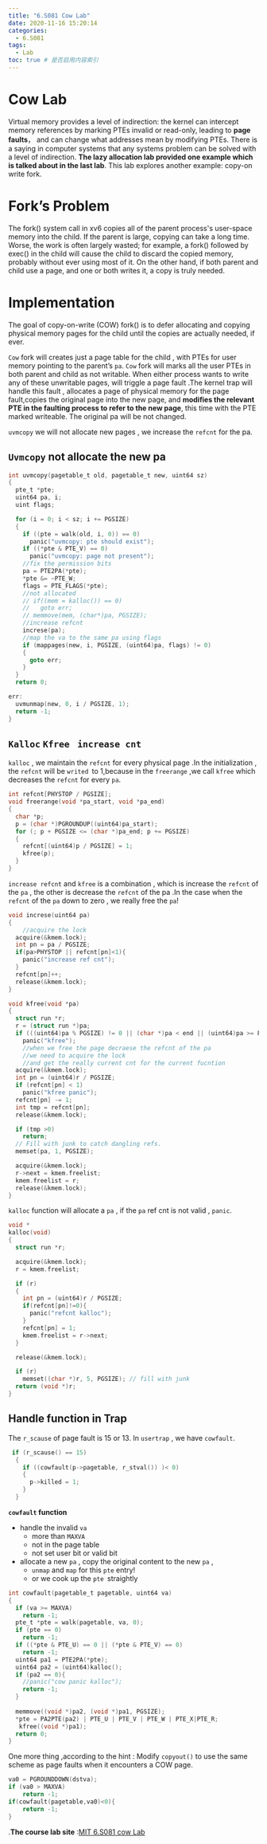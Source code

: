 ```yaml
---
title: "6.S081 Cow Lab"
date: 2020-11-16 15:20:14
categories:
  - 6.S081
tags:
  - Lab
toc: true # 是否启用内容索引
---
```

# Cow Lab

Virtual memory provides a level of indirection: the kernel can intercept memory references by marking PTEs invalid or read-only, leading to **page faults**， and can change what addresses mean by modifying PTEs. There is a saying in computer systems that any systems problem can be solved with a level of indirection. **The lazy allocation lab provided one example which is talked about in  the last lab**. This lab explores another example: copy-on write fork.

# Fork’s Problem

The fork() system call in xv6 copies all of the parent process's user-space memory into the child. If the parent is large, copying can take a long time. Worse, the work is often largely wasted; for example, a fork() followed by exec() in the child will cause the child to discard the copied memory, probably without ever using most of it. On the other hand, if both parent and child use a page, and one or both writes it, a copy is truly needed.

# Implementation

The goal of copy-on-write (COW) fork() is to defer allocating and copying physical memory pages for the child until the copies are actually needed, if ever.

`Cow` fork will creates just a page table for the child , with PTEs for user memory pointing to the parent’s  `pa`. `Cow` fork will marks all the user PTEs in both parent and child as not writable. When either process wants to write any of these unwritable pages, will triggle a page fault .The kernel trap will handle this fault , allocates a page of physical memory for the page fault,copies the original page into the new page, and **modifies the relevant PTE in the faulting process to refer to the new page**, this time with the PTE marked writeable. The original pa will be not changed.

`uvmcopy` we will not allocate new pages , we increase the `refcnt`  for the pa.

## `Uvmcopy` not allocate the new pa 

```c
int uvmcopy(pagetable_t old, pagetable_t new, uint64 sz)
{
  pte_t *pte;
  uint64 pa, i;
  uint flags;

  for (i = 0; i < sz; i += PGSIZE)
  {
    if ((pte = walk(old, i, 0)) == 0)
      panic("uvmcopy: pte should exist");
    if ((*pte & PTE_V) == 0)
      panic("uvmcopy: page not present");
    //fix the permission bits
    pa = PTE2PA(*pte);
    *pte &= ~PTE_W;
    flags = PTE_FLAGS(*pte);
	//not allocated
    // if((mem = kalloc()) == 0)
    //   goto err;
    // memmove(mem, (char*)pa, PGSIZE);
	//increase refcnt
    increse(pa);
    //map the va to the same pa using flags
    if (mappages(new, i, PGSIZE, (uint64)pa, flags) != 0)
    {
      goto err;
    }
  }
  return 0;

err:
  uvmunmap(new, 0, i / PGSIZE, 1);
  return -1;
}
```

## `Kalloc` `Kfree` ` increase cnt`

`kalloc` , we maintain the `refcnt` for every physical page .In the initialization , the `refcnt` will be `writed `to 1,because  in the `freerange` ,we call `kfree` which decreases the `refcnt` for every `pa`.

```c
int refcnt[PHYSTOP / PGSIZE];
void freerange(void *pa_start, void *pa_end)
{
  char *p;
  p = (char *)PGROUNDUP((uint64)pa_start);
  for (; p + PGSIZE <= (char *)pa_end; p += PGSIZE)
  {
    refcnt[(uint64)p / PGSIZE] = 1;
    kfree(p);
  }
}
```

`increase refcnt` and `kfree` is a combination , which is increase the `refcnt` of the `pa` , the other is decrease the `refcnt` of the pa .In the case when the `refcnt` of the `pa` down to zero , we really free the `pa`!

```c
void increse(uint64 pa)
{ 
    //acquire the lock
  acquire(&kmem.lock);
  int pn = pa / PGSIZE;
  if(pa>PHYSTOP || refcnt[pn]<1){
    panic("increase ref cnt");
  }
  refcnt[pn]++;
  release(&kmem.lock);
}

void kfree(void *pa)
{
  struct run *r;
  r = (struct run *)pa;
  if (((uint64)pa % PGSIZE) != 0 || (char *)pa < end || (uint64)pa >= PHYSTOP)
    panic("kfree");
	//when we free the page decraese the refcnt of the pa 
    //we need to acquire the lock
    //and get the really current cnt for the current fucntion
  acquire(&kmem.lock);
  int pn = (uint64)r / PGSIZE;
  if (refcnt[pn] < 1)
    panic("kfree panic");
  refcnt[pn] -= 1;
  int tmp = refcnt[pn];
  release(&kmem.lock);

  if (tmp >0)
    return;
  // Fill with junk to catch dangling refs.
  memset(pa, 1, PGSIZE);

  acquire(&kmem.lock);
  r->next = kmem.freelist;
  kmem.freelist = r;
  release(&kmem.lock);
}
```

`kalloc` function will allocate a `pa` ,  if the `pa` ref cnt is not valid , `panic`.

```c
void *
kalloc(void)
{
  struct run *r;

  acquire(&kmem.lock);
  r = kmem.freelist;

  if (r)
  {
    int pn = (uint64)r / PGSIZE;
    if(refcnt[pn]!=0){
      panic("refcnt kalloc");
    }
    refcnt[pn] = 1;
    kmem.freelist = r->next;
  }

  release(&kmem.lock);

  if (r)
    memset((char *)r, 5, PGSIZE); // fill with junk
  return (void *)r;
}
```

## Handle function in Trap

The `r_scause` of page fault is 15 or 13. In `usertrap` , we have `cowfault`.

```c
 if (r_scause() == 15)
  {
    if ((cowfault(p->pagetable, r_stval()) )< 0)
    {
      p->killed = 1;
    }
  }
```

**`cowfault` function**

* handle the  invalid `va` 
  * more than `MAXVA`
  * not in the page table
  * not set user bit or valid bit
* allocate a new `pa` , copy the original content to the new `pa` ,  
  * `unmap` and  `map` for this `pte` entry!
  * or we cook up  the `pte `straightly

```c
int cowfault(pagetable_t pagetable, uint64 va)
{
  if (va >= MAXVA)
    return -1;
  pte_t *pte = walk(pagetable, va, 0);
  if (pte == 0)
    return -1;
  if ((*pte & PTE_U) == 0 || (*pte & PTE_V) == 0)
    return -1;
  uint64 pa1 = PTE2PA(*pte);
  uint64 pa2 = (uint64)kalloc();
  if (pa2 == 0){
    //panic("cow panic kalloc");
    return -1;
  }
 
  memmove((void *)pa2, (void *)pa1, PGSIZE);
  *pte = PA2PTE(pa2) | PTE_U | PTE_V | PTE_W | PTE_X|PTE_R;
   kfree((void *)pa1);
  return 0;
}
```

One more thing ,according to the hint :  Modify `copyout()` to use the same scheme as page faults when it encounters a COW page.

```c
va0 = PGROUNDDOWN(dstva);
if (va0 > MAXVA)
    return -1;    
if(cowfault(pagetable,va0)<0){
	return -1;
} 
```

.**The course lab site** :[MIT 6.S081 cow Lab](https://pdos.csail.mit.edu/6.828/2020/labs/cow.html)

